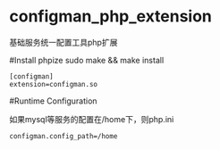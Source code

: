 # configman_php_extension
基础服务统一配置工具php扩展

#Install
    phpize
    sudo make && make install
    
    [configman]
    extension=configman.so
    
#Runtime Configuration

如果mysql等服务的配置在/home下，则php.ini

    configman.config_path=/home
